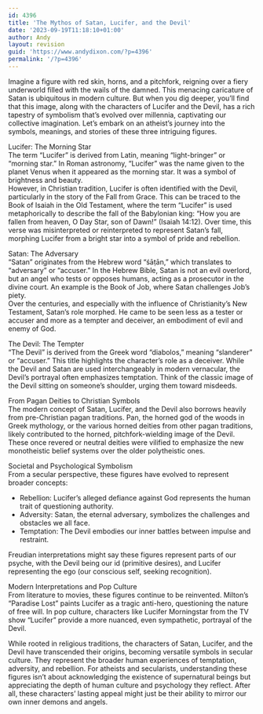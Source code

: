 ```yaml
---
id: 4396
title: 'The Mythos of Satan, Lucifer, and the Devil'
date: '2023-09-19T11:18:10+01:00'
author: Andy
layout: revision
guid: 'https://www.andydixon.com/?p=4396'
permalink: '/?p=4396'
---
```


Imagine a figure with red skin, horns, and a pitchfork, reigning over a fiery underworld filled with the wails of the damned. This menacing caricature of Satan is ubiquitous in modern culture. But when you dig deeper, you’ll find that this image, along with the characters of Lucifer and the Devil, has a rich tapestry of symbolism that’s evolved over millennia, captivating our collective imagination. Let’s embark on an atheist’s journey into the symbols, meanings, and stories of these three intriguing figures.

Lucifer: The Morning Star  
The term “Lucifer” is derived from Latin, meaning “light-bringer” or “morning star.” In Roman astronomy, “Lucifer” was the name given to the planet Venus when it appeared as the morning star. It was a symbol of brightness and beauty.  
However, in Christian tradition, Lucifer is often identified with the Devil, particularly in the story of the Fall from Grace. This can be traced to the Book of Isaiah in the Old Testament, where the term “Lucifer” is used metaphorically to describe the fall of the Babylonian king: “How you are fallen from heaven, O Day Star, son of Dawn!” (Isaiah 14:12). Over time, this verse was misinterpreted or reinterpreted to represent Satan’s fall, morphing Lucifer from a bright star into a symbol of pride and rebellion.

Satan: The Adversary  
“Satan” originates from the Hebrew word “śāṭān,” which translates to “adversary” or “accuser.” In the Hebrew Bible, Satan is not an evil overlord, but an angel who tests or opposes humans, acting as a prosecutor in the divine court. An example is the Book of Job, where Satan challenges Job’s piety.  
Over the centuries, and especially with the influence of Christianity’s New Testament, Satan’s role morphed. He came to be seen less as a tester or accuser and more as a tempter and deceiver, an embodiment of evil and enemy of God.

The Devil: The Tempter  
“The Devil” is derived from the Greek word “diabolos,” meaning “slanderer” or “accuser.” This title highlights the character’s role as a deceiver. While the Devil and Satan are used interchangeably in modern vernacular, the Devil’s portrayal often emphasizes temptation. Think of the classic image of the Devil sitting on someone’s shoulder, urging them toward misdeeds.

From Pagan Deities to Christian Symbols  
The modern concept of Satan, Lucifer, and the Devil also borrows heavily from pre-Christian pagan traditions. Pan, the horned god of the woods in Greek mythology, or the various horned deities from other pagan traditions, likely contributed to the horned, pitchfork-wielding image of the Devil. These once revered or neutral deities were vilified to emphasize the new monotheistic belief systems over the older polytheistic ones.

Societal and Psychological Symbolism  
From a secular perspective, these figures have evolved to represent broader concepts:

- Rebellion: Lucifer’s alleged defiance against God represents the human trait of questioning authority.
- Adversity: Satan, the eternal adversary, symbolizes the challenges and obstacles we all face.
- Temptation: The Devil embodies our inner battles between impulse and restraint.

Freudian interpretations might say these figures represent parts of our psyche, with the Devil being our id (primitive desires), and Lucifer representing the ego (our conscious self, seeking recognition).

Modern Interpretations and Pop Culture  
From literature to movies, these figures continue to be reinvented. Milton’s “Paradise Lost” paints Lucifer as a tragic anti-hero, questioning the nature of free will. In pop culture, characters like Lucifer Morningstar from the TV show “Lucifer” provide a more nuanced, even sympathetic, portrayal of the Devil.

While rooted in religious traditions, the characters of Satan, Lucifer, and the Devil have transcended their origins, becoming versatile symbols in secular culture. They represent the broader human experiences of temptation, adversity, and rebellion. For atheists and secularists, understanding these figures isn’t about acknowledging the existence of supernatural beings but appreciating the depth of human culture and psychology they reflect. After all, these characters’ lasting appeal might just be their ability to mirror our own inner demons and angels.